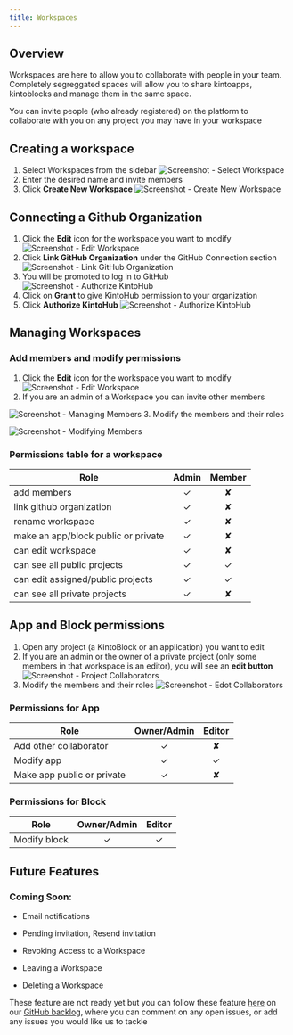 ```yaml
---
title: Workspaces
---
```


## Overview

Workspaces are here to allow you to collaborate with people in your team.
Completely segreggated spaces will allow you to share kintoapps, kintoblocks and manage them in the same space.

You can invite people (who already registered) on the platform to collaborate with you on any project you may have in your workspace

## Creating a workspace

1. Select Workspaces from the sidebar
![Screenshot - Select Workspace](/docs/assets/creating-a-workspace-1.png)
2. Enter the desired name and invite members
3. Click **Create New Workspace**
![Screenshot - Create New Workspace](/docs/assets/creating-a-workspace-2-3.png)

## Connecting a Github Organization

1. Click the **Edit** icon for the workspace you want to modify
![Screenshot - Edit Workspace](/docs/assets/connecting-a-github-organization-1.png)
2. Click **Link GitHub Organization** under the GitHub Connection section
![Screenshot - Link GitHub Organization](/docs/assets/connecting-a-github-organization-2.png)
3. You will be promoted to log in to GitHub
![Screenshot - Authorize KintoHub](/docs/assets/connecting-a-github-organization-3.png)
4. Click on **Grant** to give KintoHub permission to your organization
5. Click **Authorize KintoHub**
![Screenshot - Authorize KintoHub](/docs/assets/connecting-a-github-organization-4-5.png)


## Managing Workspaces

### Add members and modify permissions

1. Click the **Edit** icon for the workspace you want to modify
![Screenshot - Edit Workspace](/docs/assets/connecting-a-github-organization-1.png)
2. If you are an admin of a Workspace you can invite other members


![Screenshot - Managing Members](/docs/assets/managing-members-4.png)
3. Modify the members and their roles

![Screenshot - Modifying Members](/docs/assets/managing-members-5.png)


### Permissions table for a workspace


| Role        |      Admin      | Member  |
| ------------- |:-------------:| :-----:|
| add members      | ✓ | ✘ |
| link github organization     | ✓ | ✘ |
| rename workspace | ✓ | ✘ |
| make an app/block public or private | ✓ | ✘ |
| can edit workspace | ✓ | ✘ |
| can see all public projects | ✓ | ✓ |
| can edit assigned/public projects | ✓ | ✓ |
| can see all private projects | ✓ | ✘ |


## App and Block permissions

1. Open any project (a KintoBlock or an application) you want to edit
2. If you are an admin or the owner of a private project (only some members in that workspace is an editor), you will see an **edit button**
![Screenshot - Project Collaborators](/docs/assets/managing-members-1-2.png)
3. Modify the members and their roles
![Screenshot - Edot Collaborators](/docs/assets/managing-members-3.png)

### Permissions for App

| Role        |      Owner/Admin      | Editor |
| ------------- |:-------------:| :-----:|
| Add other collaborator      | ✓ | ✘ | 
| Modify app     | ✓ | ✓ | 
| Make app public or private | ✓ | ✘ |

### Permissions for Block

| Role        |      Owner/Admin      | Editor |
| ------------- |:-------------:| :-----:|
| Modify block     | ✓ | ✓ |

## Future Features

### Coming Soon:

* Email notifications 

* Pending invitation, Resend invitation

* Revoking Access to a Workspace

* Leaving a Workspace

* Deleting a Workspace

These feature are not ready yet but you can follow these feature [here](https://github.com/kintohub/backlog/issues/13) on our [GitHub backlog](https://github.com/kintohub/backlog), where you can comment on any open issues, or add any issues you would like us to tackle